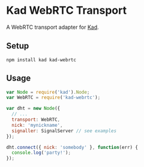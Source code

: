 Kad WebRTC Transport
====================

A WebRTC transport adapter for [Kad](https://github.com/gordonwritescode/kad).

Setup
-----

```
npm install kad kad-webrtc
```

Usage
-----

```js
var Node = require('kad').Node;
var WebRTC = require('kad-webrtc');

var dht = new Node({
  // ...
  transport: WebRTC,
  nick: 'mynickname',
  signaller: SignalServer // see examples
});

dht.connect({ nick: 'somebody' }, function(err) {
  console.log('party!');
});
```
